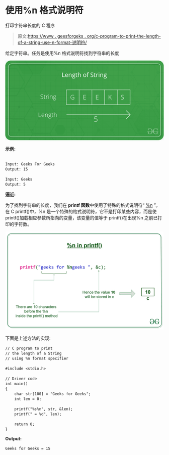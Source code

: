 # 使用%n 格式说明符

打印字符串长度的 C 程序

> 原文:[https://www . geesforgeks . org/c-program-to-print-the-length-of-a-string-use-n-format-说明符/](https://www.geeksforgeeks.org/c-program-to-print-the-length-of-a-string-using-n-format-specifier/)

给定字符串。任务是使用%n 格式说明符找到字符串的长度

[![](img/e5f18af25d2b4dd291dd0c61fa11e3b5.png)](https://media.geeksforgeeks.org/wp-content/uploads/CommonArticleDesign19-min-1024x512.png)

**示例:**

```

Input: Geeks For Geeks
Output: 15

Input: Geeks
Output: 5

```

**逼近:**

为了找到字符串的长度，我们在 **printf 函数**中使用了特殊的格式说明符“ [%n](https://www.geeksforgeeks.org/g-fact-31/) ”。在 C printf()中，%n 是一个特殊的格式说明符，它不是打印某些内容，而是使 printf()加载相应参数所指向的变量，该变量的值等于 printf()在出现%n 之前已打印的字符数。

[![](img/fe788472f3933439cacb78bf8a66e921.png)](https://media.geeksforgeeks.org/wp-content/uploads/20191009172807/n-in-printf.jpg)

下面是上述方法的实现:

```
// C program to print
// the length of a String
// using %n format specifier

#include <stdio.h>

// Driver code
int main()
{
    char str[100] = "Geeks for Geeks";
    int len = 0;

    printf("%s%n", str, &len);
    printf(" = %d", len);

    return 0;
}
```

**Output:**

```
Geeks for Geeks = 15

```